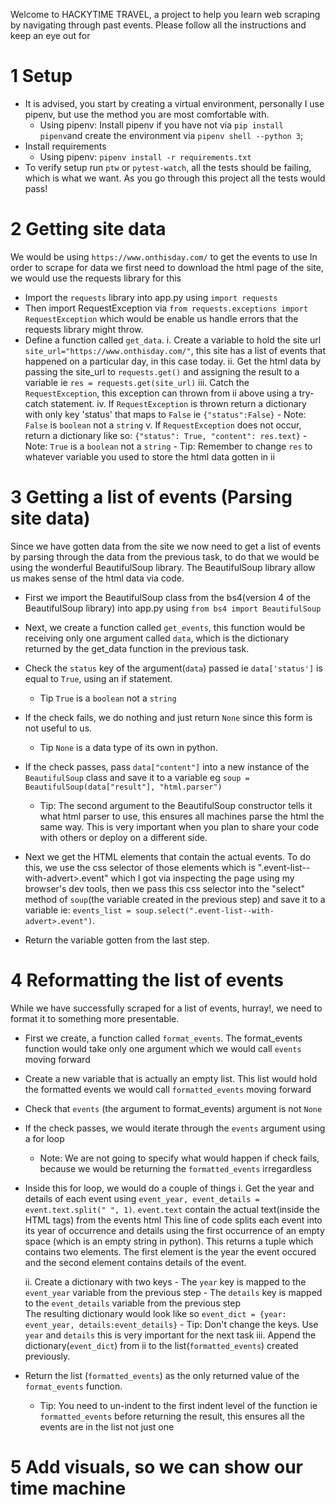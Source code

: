 Welcome to HACKYTIME TRAVEL, a project to help you learn  web scraping by navigating through past events.
Please follow all the instructions and keep an eye out for 

# 1 Setup
- It is advised, you start by creating a virtual environment, personally I use pipenv, but use the method you are most comfortable with.
    - Using pipenv: Install pipenv if you have not via `pip install pipenv`and create the environment via `pipenv shell --python 3`;
-   Install requirements
    - Using pipenv: `pipenv install -r requirements.txt`
- To verify setup run `ptw` or `pytest-watch`, all the tests should be failing, which is what we want. As you go through this project all the tests would pass!

# 2 Getting site data
We would be using `https://www.onthisday.com/` to get the events to use
In order to scrape for data we first need to download the html page of the site, we would use the requests library for this
- Import the `requests` library into app.py using `import requests`
- Then import RequestException via `from requests.exceptions import RequestException` which would be enable us handle errors that the requests library might throw.
- Define a function called `get_data`.
    i.   Create a variable to hold the site url `site_url="https://www.onthisday.com/"`, this site has a list of events that happened on a particular day, in this case today.
    ii.  Get the html data by passing the site_url to `requests.get()` and assigning the result to a variable ie `res = requests.get(site_url)`
    iii. Catch the `RequestException`, this exception can thrown from ii above  using a try-catch statement.
    iv.  If `RequestException` is thrown return a dictionary with only key 'status' that maps to `False` ie `{"status":False}`
            - Note: `False` is `boolean` not a `string`
    v.   If `RequestException` does not occur, return a dictionary like so: `{"status": True, "content": res.text}`
            - Note: `True` is a `boolean` not a `string`
            - Tip: Remember to change `res` to whatever variable you used to store the html data gotten in ii

# 3 Getting a list of events (Parsing site data)
  Since we have gotten data from the site we now need to get a list of events by parsing through the data from the previous task, to do that we would be using the wonderful BeautifulSoup library.
  The BeautifulSoup library allow us makes sense of the html data via code.
- First we import the BeautifulSoup class from the bs4(version 4 of the BeautifulSoup library) into app.py using `from bs4 import BeautifulSoup`
- Next, we create a function called `get_events`, this function would be receiving only one argument called `data`, which is the dictionary returned by the get_data function in the previous task.
- Check the `status` key of the argument(`data`) passed  ie `data['status']` is equal to `True`, using an if statement.
   - Tip `True` is a `boolean` not a  `string`
- If the check fails, we do nothing and just return `None` since this form is not useful to us.
    - Tip `None` is a  data type of its own in python.
- If the check passes, pass `data["content"]` into a new instance  of the `BeautifulSoup` class and save it to a variable eg `soup = BeautifulSoup(data["result"], "html.parser")`
    - Tip: The second argument to the BeautifulSoup constructor tells it what html parser to use, this ensures all machines parse the html the same way. This is very important when you plan to share your code with others or deploy on a different side.
- Next we get the HTML elements that contain the actual events. To do this, we use the css selector of those elements which is  ".event-list--with-advert>.event" which I got via inspecting the page using my browser's dev tools, then we pass this
css selector into the "select" method  of `soup`(the variable created in the previous step) and save it to a variable ie: `events_list = soup.select(".event-list--with-advert>.event")`.

- Return the variable  gotten from the last step.

# 4 Reformatting the list of events
While we have successfully scraped for a list of  events, hurray!, we need to format it to something more presentable.
- First we create, a function called `format_events`. The format_events function would take only one argument which we would call `events` moving forward
- Create a new variable that is actually an empty list. This list would  hold the formatted events we would call `formatted_events` moving forward
- Check that `events` (the argument to format_events) argument is not `None`
- If the check passes, we would iterate through the `events` argument using a for loop 
    - Note: We are not going to specify what would happen if check fails, because we would be returning the `formatted_events` irregardless
- Inside this for loop, we would do a couple of things
    i. Get the year and details of each event using `event_year, event_details = event.text.split(" ", 1)`. `event.text` contain the actual text(inside the HTML tags) from the events html
    This line of code splits each event into its year of occurrence and details using  the first occurrence of an empty space (which is an empty string  in python).
    This returns a tuple which contains two elements. The first  element is the year the event occured and the second
    element contains details of the event.
    
    ii. Create a dictionary with two keys
        - The `year` key is mapped to the `event_year` variable from the previous step
        - The `details` key is mapped to  the `event_details` variable from the previous step    
        The resulting dictionary would look like so `event_dict = {year: event_year, details:event_details}`
            - Tip: Don't change the keys. Use `year` and `details` this is very important for the next task 
    iii. Append the dictionary(`event_dict`) from ii to the list(`formatted_events`) created previously.
- Return the list (`formatted_events`) as the only returned value of the `format_events` function.
    - Tip: You need to un-indent to the first indent level of the function ie  `formatted_events` 
    before returning the result, this ensures  all the events are in the list not just one

# 5 Add visuals, so we can show our time machine
